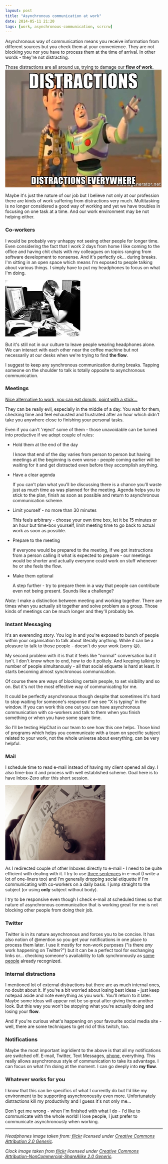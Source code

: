```yaml
---
layout: post
title: "Asynchronous communication at work"
date: 2014-05-11 21:20
tags: [work, asynchronous-communication, scrcrw]
---
```

Asynchronous way of communication means you receive information from different sources but you check them at your convenience. They are not blocking you nor you have to process them at the time of arrival. In other words - they're not distracting.

Those distractions are all around us, trying to damage our **flow of work**.
![distractions](/images/distractions.jpg)

Maybe it's just the nature of our job but I believe not only at our profession there are kinds of work suffering from distractions very much. Multitasking is no longer considered a good way of working and yet we have troubles in focusing on one task at a time. And our work environment may be not helping either.

### Co-workers
I would be probably *very* unhappy not seeing other people for longer time. Even considering the fact that I work 2 days from home I like coming to the office and having chit chats with my colleagues on topics ranging from software development to nonsense. And it's perfectly ok... during breaks. I'm sitting in an open space which means I'm exposed to people talking about various things. I simply have to put my headphones to focus on what I'm doing.

![headphones on do not disturb](/images/headphones.jpg)

But it's still not in our culture to leave people wearing headphones alone. We can interact with each other near the coffee machine but not necessarily at our desks when we're trying to find **the flow**.

I suggest to keep any synchronous communication during breaks. Tapping someone on the shoulder to talk is totally opposite to asynchronous communication.

### Meetings
[Nice alternative to work, you can eat donuts, point with a stick...](http://sethgodin.typepad.com/seths_blog/2008/05/lets-skip-the-m.html)

They can be really evil, especially in the middle of a day. You wait for them, checking time and feel exhausted and frustrated after an hour which didn't take you anywhere close to finishing your personal tasks. 

Even if you can't 'reject' some of them - those unavoidable can be turned into productive if we adopt couple of rules:

  * Hold them at the end of the day 

	I know that end of the day varies from person to person but having meetings at the beginning is even worse - people coming earlier will be waiting for it and get distracted even before they accomplish anything.

  * Have a clear agenda 

	If you can't plan what you'll be discussing there is a chance you'll waste just as much time as was planned for the meeting. Agenda helps you to stick to the plan, finish as soon as possible and return to asynchronous communication scheme.

  * Limit yourself - no more than 30 minutes

	This feels arbitrary - choose your own time box, let it be 15 minutes or an hour but time-box yourself, limit meeting time to go back to actual work as soon as possible.

  * Prepare to the meeting

	If everyone would be prepared to the meeting, if we got instructions from a person calling it what is expected to prepare - our meetings would be shorter and actually everyone could work on stuff whenever he or she feels the flow.

  * Make them optional
	
	A step further - try to prepare them in a way that people can contribute even not being present. Sounds like a challenge?

*Note:* I make a distinction between meeting and working together. There are times when you actually sit together and solve problem as a group. Those kinds of meetings can be much longer and they'll probably be.

### Instant Messaging
It's an everending story. You log in and you're exposed to bunch of people within your organisation to talk about literally anything. While it can be a pleasure to talk to those people - doesn't do your work (sorry 😃). 

My second problem with it is that it feels like "normal" conversation but it isn't. I don't know when to end, how to do it politely. And keeping talking to number of people simultanously - all that social etiquette is hard at least. It starts becoming almost synchronous communication.

Of course there are ways of blocking certain people, to set visibility and so on. But it's not the most effective way of communicating for me.

It could be perfectly asynchronous though despite that sometimes it's hard to stop waiting for someone's response if we see "X is typing" in the window. If you can work this one out you can have asynchronous communication with co-workers and talk to them when you finish something or when you have some spare time.

So I'll be testing HipChat in our team to see how this one helps. Those kind of programs which helps you communicate with a team on specific subject related to your work, not the whole universe about everything, can be very helpful.

### Mail 
I schedule time to read e-mail instead of having my client opened all day. I also time-box it and process with well established scheme. Goal here is to have Inbox-Zero after this short session. 

![mail](/images/clock.jpg)

As I redirected couple of other Inboxes directly to e-mail - I need to be quite efficient with dealing with it. I try to use [three sentences](http://three.sentenc.es/) in e-mail (I write a lot of one-liners too) and I'm generally dropping social etiquette if I'm communicating with co-workers on a daily basis. I jump straight to the subject (or using **only** subject without body).

I try to be responsive even though I check e-mail at scheduled times so that nature of asynchronous communication that is working great for me is not blocking other people from doing their job.

### Twitter
Twitter is in its nature asynchronous and forces you to be concise. It has also notion of @mention so you get your notifications in one place to process them later. I use it mostly for non-work purposes ("is there *any* work happening on Twitter?") but it can be a perfect tool for exchanging links or... checking someone's availability to talk synchronously as [some people](http://twitter.com/gutek) already recognized.

### Internal distractions
I mentioned lot of external distractions but there are as much internal ones, no doubt about it. If you're a bit worried about losing best ideas - just keep notepad aside and note everything as you work. You'll return to it later. Maybe some ideas will appear not be so great after giving them another look. But this way you won't be stopying what you're actually doing and losing your **flow**. 

And if you're curious what's happening on your favourite social media site - well, there are some techniques to get rid of this twitch, too.

### Notifications
Maybe the most important ingridient to the above is that all my notifications are switched off. E-mail, Twitter, Text Messages, [phone](/2014/05/10/Making-iPhone-a-Dumb-Phone/), everything. This really allows asynchronous style of communication to take its advantage. I can focus on what I'm doing at the moment. I can go deeply into **my flow**.

### Whatever works for you
I know that this can be specifics of what I currently do but I'd like my environment to be supporting asynchronousity even more. Unfortunately distractions kill my productivity and I guess it's not only me...

Don't get me wrong - when I'm finished with what I do - I'd like to communicate with the whole world! I love people, I just prefer to communicate asynchronously when working. 



--- 
*Headphones image taken from: [flickr](https://www.flickr.com/photos/philandpam/2242407835) licensed under [Creative Commons Attribution 2.0 Generic](https://creativecommons.org/licenses/by-nc-sa/2.0/).*

*Clock image taken from [flickr](https://www.flickr.com/photos/ladytimeless/6607592441/) licensed under [Creative Commons Attribution-NonCommercial-ShareAlike 2.0 Generic](https://creativecommons.org/licenses/by-nc-sa/2.0/).*
